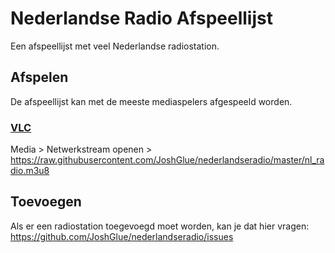 # Nederlandse Radio Afspeellijst
Een afspeellijst met veel Nederlandse radiostation.

## Afspelen
De afspeellijst kan met de meeste mediaspelers afgespeeld worden.

### [VLC](https://www.videolan.org/vlc/index.html)
Media > Netwerkstream openen > https://raw.githubusercontent.com/JoshGlue/nederlandseradio/master/nl_radio.m3u8 

## Toevoegen
Als er een radiostation toegevoegd moet worden, kan je dat hier vragen: https://github.com/JoshGlue/nederlandseradio/issues 
